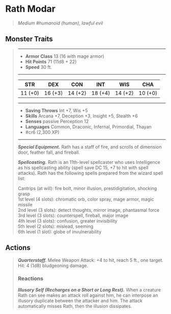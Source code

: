 # Rath Modar
>*Medium #humanoid (human), lawful evil*
## Monster Traits
>___
>- **Armor Class** 13 (16 with mage armor)
>- **Hit Points** 71 (11d8 + 22)
>- **Speed** 30 ft.
>___
>|STR|DEX|CON|INT|WIS|CHA|
>|:---:|:---:|:---:|:---:|:---:|:---:|
>|11 (+0)|16 (+3)|14 (+2)|18 (+4)|14 (+2)|10 (+0)|
>___
>- **Saving Throws** Int +7, Wis +5
>- **Skills** Arcana +7, Deception +3, Insight +5, Stealth +6
>- **Senses** passive Perception 12
>- **Languages** Common, Draconic, Infernal, Primordial, Thayan
>- #cr6 (2,300 XP)
>___
>***Special Equipment.*** Rath has a staff of fire, and scrolls of dimension door, feather fall, and fireball.  
>
>***Spellcasting.*** Rath is an 11th-level spellcaster who uses Intelligence as his spellcasting ability (spell save DC 15, +7 to hit with spell attacks). Rath has the following spells prepared from the wizard spell list:  
>
>Cantrips (at will): fire bolt, minor illusion, prestidigitation, shocking grasp  
>1st level (4 slots): chromatic orb, color spray, mage armor, magic missile  
>2nd level (3 slots): detect thoughts, mirror image, phantasmal force  
>3rd level (3 slots): counterspell, fireball, major image  
>4th level (3 slots): confusion, greater invisibility  
>5th level (2 slots): mislead, seeming  
>6th level (1 slot): globe of invulnerability  
>
## Actions
>***Quarterstaff.*** Melee Weapon Attack: +4 to hit, reach 5 ft., one target. Hit: 4 (1d8) bludgeoning damage.  
>
>### Reactions
>***Illusory Self (Recharges on a Short or Long Rest).*** When a creature Rath can see makes an attack roll against him, he can interpose an illusory duplicate between the attacker and him. The attack automatically misses Rath, then the illusion dissipates.